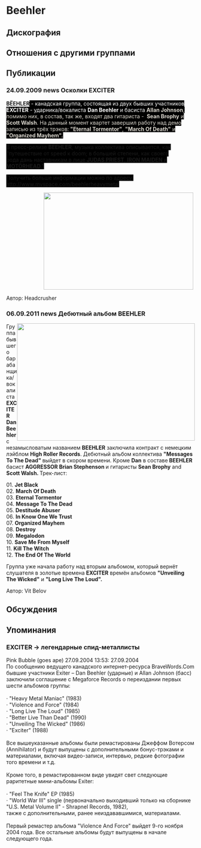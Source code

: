 # Beehler



## Дискография


## Отношения с другими группами


## Публикации

### 24.09.2009 news Осколки EXCITER

<P><STRONG>B&#203;EHLER</STRONG><FONT style="BACKGROUND-COLOR: #000000" color=#ffffff> - канадская группа, состоящая из двух бывших участников <STRONG>EXCITER</STRONG> - ударника/вокалиста <STRONG>Dan Beehler</STRONG> и&nbsp;басиста <FONT color=#ddd9d0><STRONG>Allan Johnson</STRONG>, помимо них, в состав, так же, входят два гитариста -&nbsp;&nbsp;<STRONG>Sean Brophy</STRONG>&nbsp;и <STRONG>Scott Walsh</STRONG>. На данный момент квартет завершил работу над демо записью из трёх трэков:<STRONG> "Eternal Tormentor"</STRONG>, <STRONG>"March Of Death"</STRONG>&nbsp;и <STRONG>"Organized Mayhem".</STRONG></FONT></FONT></P>
<P><FONT style="BACKGROUND-COLOR: #000000">В пресс-релизе <STRONG>B&#203;EHLER</STRONG>, музыка коллектива описывается, как "путешествие от speed к doom; в большей степени,&nbsp;как своего рода&nbsp;дань наставникам в лице <STRONG>JUDAS PRIEST</STRONG>, <STRONG>IRON MAIDEN</STRONG>&nbsp;и <STRONG>MOT&#214;RHEAD</STRONG>."</FONT></P>
<P><FONT style="BACKGROUND-COLOR: #000000">Получить больше информации можно по адресу: <A href="http://www.myspace.com/beehlerheavymetal">http://www.myspace.com/beehlerheavymetal</A></FONT></P>
<P><IMG height=259 alt="" hspace=100 src="/images/news_rus/2009.09/15095.jpg" width=400 border=0></P>
Автор: Headcrusher

### 06.09.2011 news Дебютный альбом BEEHLER

<P><IMG height=313 alt="" hspace=0 src="/images/news_rus/2011.09/20920.jpg" width=475 align=right border=0>Группа бывшего барабанщика/вокалиста<STRONG> EXCITER</STRONG> <STRONG>Dan Beehler </STRONG>с незамысловатым названием <STRONG>BEEHLER</STRONG> заключила контракт с немецким лэйблом <STRONG>High Roller Records</STRONG>. Дебютный альбом коллектива <STRONG>"Messages To The Dead" </STRONG>выйдет в скором времени. Кроме <STRONG>Dan</STRONG> в составе<STRONG> BEEHLER</STRONG> басист <STRONG>AGGRESSOR Brian Stephenson </STRONG>и гитаристы <STRONG>Sean Brophy</STRONG> and <STRONG>Scott Walsh. </STRONG>Трек-лист:</P>
<P>01. <B itxtNodeId="82" itxtHarvested="0">Jet Black</B><BR itxtNodeId="81">02. <B itxtNodeId="80" itxtHarvested="0">March Of Death</B><BR itxtNodeId="79">03. <B itxtNodeId="78" itxtHarvested="0">Eternal Tormentor</B><BR itxtNodeId="77">04. <B itxtNodeId="76" itxtHarvested="0">Message To The Dead</B><BR itxtNodeId="75">05. <B itxtNodeId="74" itxtHarvested="0">Destitude Abuser</B><BR itxtNodeId="73">06. <B itxtNodeId="72" itxtHarvested="0">In Know One We Trust</B><BR itxtNodeId="71">07. <B itxtNodeId="70" itxtHarvested="0">Organized Mayhem</B><BR itxtNodeId="69">08. <B itxtNodeId="68" itxtHarvested="0">Destroy</B><BR itxtNodeId="67">09. <B itxtNodeId="66" itxtHarvested="0">Megalodon</B><BR itxtNodeId="65">10. <B itxtNodeId="64" itxtHarvested="0">Save Me From Myself</B><BR itxtNodeId="63">11. <B itxtNodeId="62" itxtHarvested="0">Kill The Witch</B><BR itxtNodeId="61">12. <B itxtNodeId="60" itxtHarvested="0">The End Of The World</B></P>
<P>Группа уже начала работу над вторым альбомом, который вернёт слушателя в золотые времена <STRONG>EXCITER</STRONG> времён альбомов <STRONG>"Unveiling The Wicked"</STRONG>&nbsp;и <B itxtNodeId="54" itxtHarvested="0">"Long Live The Loud".</B></P>
Автор: Vit Belov


## Обсуждения


## Упоминания

### EXCITER -&gt; легендарные спид-металлисты

Pink Bubble (goes ape) 27.09.2004 13:53:
27.09.2004<BR>По сообщению ведущего канадского интернет-ресурса BraveWords.Com бывшие участники Exiter – Dan Beehler (ударные) и Allan Johnson (басс) заключили соглашение с Megaforce Records о переиздании первых шести альбомов группы:<BR><BR>·	"Heavy Metal Maniac" (1983)<BR>·	"Violence and Force" (1984)<BR>·	"Long Live The Loud" (1985)<BR>·	"Better Live Than Dead" (1990)<BR>·	"Unveiling The Wicked" (1986)<BR>·	"Exciter" (1988)<BR><BR>Все вышеуказанные альбомы были ремастированы Джеффом Вотерсом (Annihilator) и будут выпущены с дополнительными бонус-трэками и материалами, включая видео-записи, интервью, редкие фотографии того времени и т.д.<BR><BR>Кроме того, в ремастированном виде увидят свет следующие раритетные мини-альбомы Exiter:<BR><BR>·	"Feel The Knife" EP (1985) <BR>·	"World War III" single (первоначально выходивший только на  сборнике "U.S. Metal Volume II" - Shrapnel Records, 1982),<BR>также с дополнительными, ранее неиздававшимися, материалами.<BR><BR>Первый ремастер альбома "Violence And Force" выйдет  9-го ноября 2004 года. Все остальные альбомы будут выпущены в начале следующего года.

